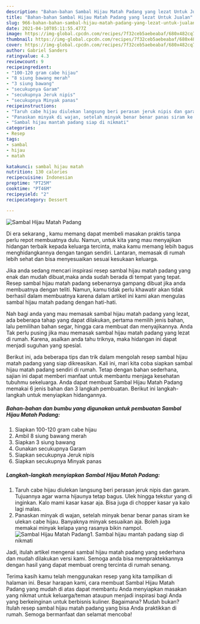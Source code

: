 ```yaml
---
description: "Bahan-bahan Sambal Hijau Matah Padang yang lezat Untuk Jualan"
title: "Bahan-bahan Sambal Hijau Matah Padang yang lezat Untuk Jualan"
slug: 966-bahan-bahan-sambal-hijau-matah-padang-yang-lezat-untuk-jualan
date: 2021-04-10T05:11:55.477Z
image: https://img-global.cpcdn.com/recipes/7f32ceb5aebeabaf/680x482cq70/sambal-hijau-matah-padang-foto-resep-utama.jpg
thumbnail: https://img-global.cpcdn.com/recipes/7f32ceb5aebeabaf/680x482cq70/sambal-hijau-matah-padang-foto-resep-utama.jpg
cover: https://img-global.cpcdn.com/recipes/7f32ceb5aebeabaf/680x482cq70/sambal-hijau-matah-padang-foto-resep-utama.jpg
author: Gabriel Sanders
ratingvalue: 4.3
reviewcount: 9
recipeingredient:
- "100-120 gram cabe hijau"
- "8 siung bawang merah"
- "3 siung bawang"
- "secukupnya Garam"
- "secukupnya Jeruk nipis"
- "secukupnya Minyak panas"
recipeinstructions:
- "Taruh cabe hijau diulekan langsung beri perasan jeruk nipis dan garam. Tujuannya agar warna hijaunya tetap bagus. Ulek hingga tekstur yang di inginkan. Kalo mami kasar kasar aja. Bisa juga di chopper kasar ya kalo lagi malas."
- "Panaskan minyak di wajan, setelah minyak benar benar panas siram ke ulekan cabe hijau. Banyaknya minyak sesuaikan aja. Boleh juga memakai minyak kelapa yang rasanya bikin nampol."
- "Sambal hijau mantah padang siap di nikmati"
categories:
- Resep
tags:
- sambal
- hijau
- matah

katakunci: sambal hijau matah 
nutrition: 130 calories
recipecuisine: Indonesian
preptime: "PT25M"
cooktime: "PT46M"
recipeyield: "2"
recipecategory: Dessert

---
```



![Sambal Hijau Matah Padang](https://img-global.cpcdn.com/recipes/7f32ceb5aebeabaf/680x482cq70/sambal-hijau-matah-padang-foto-resep-utama.jpg)

Di era  sekarang , kamu memang dapat membeli masakan praktis tanpa perlu repot membuatnya dulu. Namun, untuk kita yang mau menyajikan hidangan terbaik kepada keluarga tercinta, maka kamu memang lebih bagus menghidangkannya dengan tangan sendiri. Lantaran, memasak di rumah lebih sehat dan bisa menyesuaikan sesuai kesukaan keluarga.

Jika anda sedang mencari inspirasi resep sambal hijau matah padang yang enak dan mudah dibuat,maka anda sudah berada di tempat yang tepat. Resep sambal hijau matah padang  sebenarnya gampang dibuat jika anda membuatnya dengan teliti. Namun, kamu tidak perlu khawatir akan tidak berhasil dalam membuatnya 
karena dalam artikel ini kami akan mengulas sambal hijau matah padang dengan hati-hati.  



Nah bagi anda yang mau memasak sambal hijau matah padang yang lezat, ada beberapa tahap yang dapat dilakukan, pertama memilih jenis bahan, lalu pemilihan bahan segar, hingga cara membuat dan menyajikannya. Anda Tak perlu pusing jika mau memasak sambal hijau matah padang yang lezat di rumah. Karena, asalkan anda  tahu triknya, maka hidangan ini dapat menjadi suguhan yang spesial.

Berikut ini, ada beberapa tips dan trik dalam mengolah resep sambal hijau matah padang yang siap dikreasikan. Kali ini, mari kita coba siapkan sambal hijau matah padang sendiri di rumah. Tetap dengan bahan sederhana, sajian ini dapat memberi manfaat untuk membantu menjaga kesehatan tubuhmu sekeluarga. Anda dapat membuat Sambal Hijau Matah Padang memakai 6 jenis bahan dan 3 langkah pembuatan. Berikut ini langkah-langkah untuk menyiapkan hidangannya.

<!--inarticleads1-->

##### Bahan-bahan dan bumbu yang digunakan untuk pembuatan Sambal Hijau Matah Padang:

1. Siapkan 100-120 gram cabe hijau
1. Ambil 8 siung bawang merah
1. Siapkan 3 siung bawang
1. Gunakan secukupnya Garam
1. Siapkan secukupnya Jeruk nipis
1. Siapkan secukupnya Minyak panas




<!--inarticleads2-->

##### Langkah-langkah menyiapkan Sambal Hijau Matah Padang:

1. Taruh cabe hijau diulekan langsung beri perasan jeruk nipis dan garam. Tujuannya agar warna hijaunya tetap bagus. Ulek hingga tekstur yang di inginkan. Kalo mami kasar kasar aja. Bisa juga di chopper kasar ya kalo lagi malas.
1. Panaskan minyak di wajan, setelah minyak benar benar panas siram ke ulekan cabe hijau. Banyaknya minyak sesuaikan aja. Boleh juga memakai minyak kelapa yang rasanya bikin nampol.
<img src="//assets-global.cpcdn.com/assets/icons/button_play-2c75c40dde080a61004c1f40b05d8f140eaff45d7e9e6481dc71c63d2e7c4909.png" alt="Sambal Hijau Matah Padang">1. Sambal hijau mantah padang siap di nikmati




Jadi, itulah artikel mengenai  sambal hijau matah padang  yang sederhana dan mudah dilakukan versi kami. Semoga anda bisa mempraktekkannya dengan hasil yang dapat membuat oreng tercinta di rumah senang. 

Terima kasih kamu telah menggunakan resep yang kita tampilkan di halaman ini. Besar harapan kami, cara membuat  Sambal Hijau Matah Padang yang mudah di atas dapat membantu Anda menyiapkan masakan yang nikmat untuk keluarga/teman ataupun menjadi inspirasi bagi Anda yang berkeinginan untuk berbisnis kuliner. Bagaimana? Mudah bukan? Itulah resep sambal hijau matah padang yang bisa Anda praktikkan di rumah. Semoga bermanfaat dan selamat mencoba!

